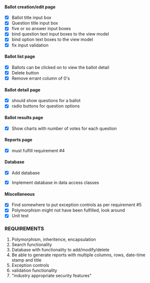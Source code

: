 ﻿#### Ballot creation/edit page
- [x] Ballot title input box
- [x] Question title input box
- [x] five or so answer input boxes
- [x] bind question text input boxes to the view model
- [x] bind option text boxes to the view model
- [x] fix input validation

#### Ballot list page
- [x] Ballots can be clicked on to view the ballot detail
- [x] Delete button
- [x] Remove errant column of 0's

#### Ballot detail page
- [x] should show questions for a ballot
- [x] radio buttons for question options

#### Ballot results page
- [x] Show charts with number of votes for each question

#### Reports page
- [x] must fulfill requirement #4

#### Database
- [x] Add database
- [x] Implement database in data access classes


#### Miscellaneous
- [x] Find somewhere to put exception controls as per requirement #5
- [x] Polymorphism might not have been fulfilled, look around
- [x] Unit test

### REQUIREMENTS

1. Polymorphism, inheritence, encapsulation
2. Search functionality
3. Database with functionality to add/modify/delete
4. Be able to generate reports with multiple columns, rows, date-time stamp and title
5. Exception controls
6. validation functionality
7. "industry appropriate security features"